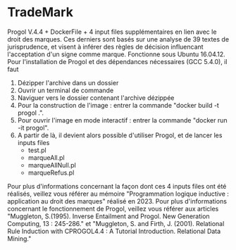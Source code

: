 # TradeMark
Progol V.4.4 + DockerFile + 4 input files supplémentaires en lien avec le droit des marques. Ces derniers sont basés sur une analyse de 39 textes de jurisprudence, et visent à inférer des règles de décision influencant l'acceptation d'un signe comme marque.
Fonctionne sous Ubuntu 16.04.12.
Pour l'installation de Progol et des dépendances nécessaires (GCC 5.4.0), il faut
1) Dézipper l'archive dans un dossier
2) Ouvrir un terminal de commande
3) Naviguer vers le dossier contenant l'archive dézippée
4) Pour la construction de l'image : entrer la commande "docker build -t progol .".
5) Pour ouvrir l'image en mode interactif : entrer la commande "docker run -it progol".
6) A partir de là, il devient alors possible d'utiliser Progol, et de lancer les inputs files
   - test.pl
   - marqueAll.pl
   - marqueAllNull.pl
   - marqueRefus.pl
  

Pour plus d'informations concernant la façon dont ces 4 inputs files ont été réalisés, veillez vous référer au mémoire "Programmation logique inductive :
application au droit des marques" réalisé en 2023.
Pour plus d'informations concernant le fonctionnement de Progol, veillez vous référer aux articles "Muggleton, S.(1995). Inverse Entailment and Progol. New Generation Computing, 13 : 245-286." et "Muggleton, S. and Firth, J. (2001). Relational Rule Induction with CPROGOL4.4 : A Tutorial Introduction. Relational Data Mining."
